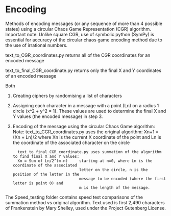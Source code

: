 # Encoding
Methods of encoding messages (or any sequence of more than 4 possible states) using a circular Chaos Game Representation (CGR) algorithm.
Important note: Unlike square CGR, use of symbolic python (SymPy) is essential for accuracy of the circular chaos game encoding method 
due to the use of irrational numbers. 

text_to_CGR_coordinates.py returns all of the CGR coordinates for an encoded message

text_to_final_CGR_coordinate.py returns only the final X and Y coordinates of an encoded message


Both 
   1) Creating ciphers by randomising a list of characters

   2) Assigning each character in a message with a point (Ln) on a radius 1 circle (x^2 + y^2 = 1). 
      These values are used to determine the final X and Y values (the encoded message) in step 3. 

   3) Encoding of the message using the circular Chaos Game algorithm:
      Note: text_to_CGR_coordinates.py uses the original algorithm: 
            Xn+1 = (Xn + Ln)/2     where Xn is the current X coordinate of the point 
                                   and Ln is the coordinate of the associated character on the circle

            text_to_final_CGR_coordinate.py uses summation of the algorithm to find final X and Y values:
            Xm = Sum of Ln/2^(m-n)     starting at n=0, where Ln is the coordinate of the associated 
                                       letter on the circle, n is the position of the letter in the 
                                       message to be encoded (where the first letter is point 0) and 
                                       m is the length of the message.
 
The Speed_testing folder contains speed test comparisons of the summation method vs original algorithm.
Text used is first 2,490 characters of Frankenstein by Mary Shelley, used under the Project Gutenberg License.  
